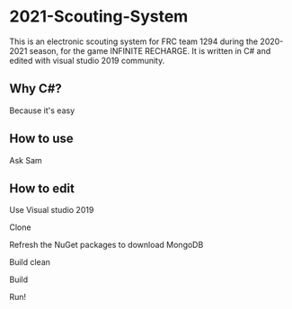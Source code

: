 # 2021-Scouting-System
This is an electronic scouting system for FRC team 1294 during the 2020-2021 season, for the game INFINITE RECHARGE. It is written in C# and edited with visual studio 2019 community.

## Why C#?
Because it's easy

## How to use
Ask Sam

## How to edit
Use Visual studio 2019

Clone

Refresh the NuGet packages to download MongoDB

Build clean

Build

Run!

